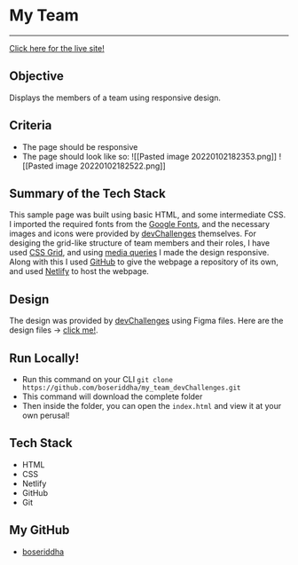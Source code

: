 

# My Team
---

[Click here for the live site!](https://myteam-rb.netlify.app/)

## Objective
Displays the members of a team using responsive design.

## Criteria
- The page should be responsive 
- The page should look like so: ![[Pasted image 20220102182353.png]] ![[Pasted image 20220102182522.png]]


## Summary of the Tech Stack
This sample page was built using basic HTML, and some intermediate CSS. I imported the required fonts from the [Google Fonts](https://fonts.google.com/), and the necessary images and icons were provided by [devChallenges](https://devchallenges.io/) themselves. For desiging the grid-like structure of team members and their roles, I have used [CSS Grid](https://www.w3schools.com/css/css_grid.asp), and using [media queries](https://www.w3schools.com/css/css_rwd_mediaqueries.asp) I made the design responsive. Along with this I used [GitHub](https://github.com/boseriddha/my_team_devChallenges) to give the webpage a repository of its own, and used [Netlify](https://app.netlify.com/) to host the webpage. 

## Design
The design was provided by [devChallenges](devchallenges.io) using Figma files. Here are the design files -> [click me!](https://www.figma.com/proto/F8d1qJsorEdY47N74HLxQ4/team-page-challenge?page-id=0%3A1&node-id=1%3A2&viewport=241%2C48%2C0.67&scaling=min-zoom).

## Run Locally!
- Run this command on your CLI `git clone https://github.com/boseriddha/my_team_devChallenges.git`
- This command will download the complete folder
- Then inside the folder, you can open the `index.html` and view it at your own perusal!

## Tech Stack
- HTML
- CSS
- Netlify 
- GitHub
- Git

## My GitHub
- [boseriddha](https://github.com/boseriddha)









